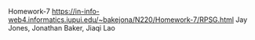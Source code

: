 Homework-7
https://in-info-web4.informatics.iupui.edu/~bakejona/N220/Homework-7/RPSG.html
Jay Jones, Jonathan Baker, Jiaqi Lao
